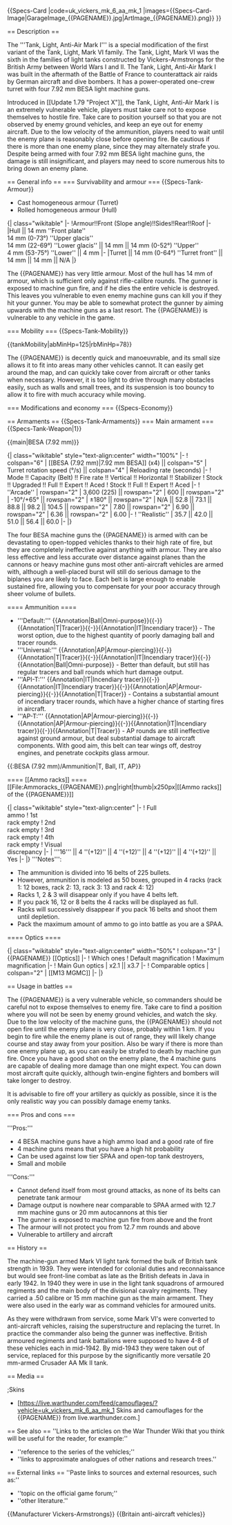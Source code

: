 {{Specs-Card
|code=uk_vickers_mk_6_aa_mk_1
|images={{Specs-Card-Image|GarageImage_{{PAGENAME}}.jpg|ArtImage_{{PAGENAME}}.png}}
}}

== Description ==
<!-- ''In the description, the first part should be about the history of the creation and combat usage of the vehicle, as well as its key features. In the second part, tell the reader about the ground vehicle in the game. Insert a screenshot of the vehicle, so that if the novice player does not remember the vehicle by name, he will immediately understand what kind of vehicle the article is talking about.'' -->
The '''Tank, Light, Anti-Air Mark I''' is a special modification of the first variant of the Tank, Light, Mark VI family. The Tank, Light, Mark VI was the sixth in the families of light tanks constructed by Vickers-Armstrongs for the British Army between World Wars I and II. The Tank, Light, Anti-Air Mark I was built in the aftermath of the Battle of France to counterattack air raids by German aircraft and dive bombers. It has a power-operated one-crew turret with four 7.92 mm BESA light machine guns.

Introduced in [[Update 1.79 "Project X"]], the Tank, Light, Anti-Air Mark I is an extremely vulnerable vehicle, players must take care not to expose themselves to hostile fire. Take care to position yourself so that you are not observed by enemy ground vehicles, and keep an eye out for enemy aircraft. Due to the low velocity of the ammunition, players need to wait until the enemy plane is reasonably close before opening fire. Be cautious if there is more than one enemy plane, since they may alternately strafe you. Despite being armed with four 7.92 mm BESA light machine guns, the damage is still insignificant, and players may need to score numerous hits to bring down an enemy plane.

== General info ==
=== Survivability and armour ===
{{Specs-Tank-Armour}}
<!-- ''Describe armour protection. Note the most well protected and key weak areas. Appreciate the layout of modules as well as the number and location of crew members. Is the level of armour protection sufficient, is the placement of modules helpful for survival in combat? If necessary use a visual template to indicate the most secure and weak zones of the armour.'' -->

* Cast homogeneous armour (Turret)
* Rolled homogeneous armour (Hull)

{| class="wikitable"
|-
!Armour!!Front (Slope angle)!!Sides!!Rear!!Roof
|-
|Hull || 14 mm ''Front plate'' <br> 14 mm (0-73°) ''Upper glacis'' <br> 14 mm (22-69°) ''Lower glacis'' || 14 mm || 14 mm (0-52°) ''Upper''<br> 4 mm (53-75°) ''Lower'' || 4 mm
|-
|Turret || 14 mm (0-64°) ''Turret front'' || 14 mm || 14 mm || N/A
|}

The {{PAGENAME}} has very little armour. Most of the hull has 14 mm of armour, which is sufficient only against rifle-calibre rounds. The gunner is exposed to machine gun fire, and if he dies the entire vehicle is destroyed. This leaves you vulnerable to even enemy machine guns can kill you if they hit your gunner. You may be able to somewhat protect the gunner by aiming upwards with the machine guns as a last resort. The {{PAGENAME}} is vulnerable to any vehicle in the game.

=== Mobility ===
{{Specs-Tank-Mobility}}
<!-- ''Write about the mobility of the ground vehicle. Estimate the specific power and manoeuvrability, as well as the maximum speed forwards and backwards.'' -->

{{tankMobility|abMinHp=125|rbMinHp=78}}

The {{PAGENAME}} is decently quick and manoeuvrable, and its small size allows it to fit into areas many other vehicles cannot. It can easily get around the map, and can quickly take cover from aircraft or other tanks when necessary. However, it is too light to drive through many obstacles easily, such as walls and small trees, and its suspension is too bouncy to allow it to fire with much accuracy while moving.

=== Modifications and economy ===
{{Specs-Economy}}

== Armaments ==
{{Specs-Tank-Armaments}}
=== Main armament ===
{{Specs-Tank-Weapon|1}}
<!-- ''Give the reader information about the characteristics of the main gun. Assess its effectiveness in a battle based on the reloading speed, ballistics and the power of shells. Do not forget about the flexibility of the fire, that is how quickly the cannon can be aimed at the target, open fire on it and aim at another enemy. Add a link to the main article on the gun: <code><nowiki>{{main|Name of the weapon}}</nowiki></code>. Describe in general terms the ammunition available for the main gun. Give advice on how to use them and how to fill the ammunition storage.'' -->
{{main|BESA (7.92 mm)}}

{| class="wikitable" style="text-align:center" width="100%"
|-
! colspan="6" | [[BESA (7.92 mm)|7.92 mm BESA]] (x4) || colspan="5" | Turret rotation speed (°/s) || colspan="4" | Reloading rate (seconds)
|-
! Mode !! Capacity (Belt) !! Fire rate !! Vertical !! Horizontal !! Stabilizer
! Stock !! Upgraded !! Full !! Expert !! Aced
! Stock !! Full !! Expert !! Aced
|-
! ''Arcade''
| rowspan="2" | 3,600 (225) || rowspan="2" | 600 || rowspan="2" | -10°/+65° || rowspan="2" | ±180° || rowspan="2" | N/A || 52.8 || 73.1 || 88.8 || 98.2 || 104.5 || rowspan="2" | 7.80 || rowspan="2" | 6.90 || rowspan="2" | 6.36 || rowspan="2" | 6.00
|-
! ''Realistic''
| 35.7 || 42.0 || 51.0 || 56.4 || 60.0
|-
|}

The four BESA machine guns the {{PAGENAME}} is armed with can be devastating to open-topped vehicles thanks to their high rate of fire, but they are completely ineffective against anything with armour. They are also less effective and less accurate over distance against planes than the cannons or heavy machine guns most other anti-aircraft vehicles are armed with, although a well-placed burst will still do serious damage to the biplanes you are likely to face. Each belt is large enough to enable sustained fire, allowing you to compensate for your poor accuracy through sheer volume of bullets.

==== Ammunition ====

* '''Default:''' {{Annotation|Ball|Omni-purpose}}{{-}}{{Annotation|T|Tracer}}{{-}}{{Annotation|IT|Incendiary tracer}} - The worst option, due to the highest quantity of poorly damaging ball and tracer rounds.
* '''Universal:''' {{Annotation|AP|Armour-piercing}}{{-}}{{Annotation|T|Tracer}}{{-}}{{Annotation|IT|Incendiary tracer}}{{-}}{{Annotation|Ball|Omni-purpose}} - Better than default, but still has regular tracers and ball rounds which hurt damage output.
* '''API-T:''' {{Annotation|IT|Incendiary tracer}}{{-}}{{Annotation|IT|Incendiary tracer}}{{-}}{{Annotation|AP|Armour-piercing}}{{-}}{{Annotation|T|Tracer}} - Contains a substantial amount of incendiary tracer rounds, which have a higher chance of starting fires in aircraft.
* '''AP-T:''' {{Annotation|AP|Armour-piercing}}{{-}}{{Annotation|AP|Armour-piercing}}{{-}}{{Annotation|IT|Incendiary tracer}}{{-}}{{Annotation|T|Tracer}} - AP rounds are still ineffective against ground armour,  but deal substantial damage to aircraft components. With good aim, this belt can tear wings off, destroy engines, and penetrate cockpits glass armour.

{{:BESA (7.92 mm)/Ammunition|T, Ball, IT, AP}}

==== [[Ammo racks]] ====
[[File:Ammoracks_{{PAGENAME}}.png|right|thumb|x250px|[[Ammo racks]] of the {{PAGENAME}}]]
<!-- '''Last updated:''' -->
{| class="wikitable" style="text-align:center"
|-
! Full<br>ammo
! 1st<br>rack empty
! 2nd<br>rack empty
! 3rd<br>rack empty
! 4th<br>rack empty
! Visual<br>discrepancy
|-
| '''16''' || 4&nbsp;''(+12)'' || 4&nbsp;''(+12)'' || 4&nbsp;''(+12)'' || 4&nbsp;''(+12)'' || Yes
|-
|}
'''Notes''':

* The ammunition is divided into 16 belts of 225 bullets.
* However, ammunition is modeled as 50 boxes, grouped in 4 racks (rack 1: 12 boxes, rack 2: 13, rack 3: 13 and rack 4: 12)
* Racks 1, 2 & 3 will disappear only if you have 4 belts left.
* If you pack 16, 12 or 8 belts the 4 racks will be displayed as full.
* Racks will successively disappear if you pack 16 belts and shoot them until depletion.
* Pack the maximum amount of ammo to go into battle as you are a SPAA.

==== Optics ====

{| class="wikitable" style="text-align:center" width="50%"
! colspan="3" | {{PAGENAME}} [[Optics]]
|-
! Which ones
! Default magnification
! Maximum magnification
|-
! Main Gun optics
| x2.1 || x3.7
|-
! Comparable optics
| colspan="2" | [[M13 MGMC]]
|-
|}

== Usage in battles ==
<!-- ''Describe the tactics of playing in the vehicle, the features of using vehicles in the team and advice on tactics. Refrain from creating a "guide" - do not impose a single point of view but instead give the reader food for thought. Describe the most dangerous enemies and give recommendations on fighting them. If necessary, note the specifics of the game in different modes (AB, RB, SB).'' -->
The {{PAGENAME}} is a very vulnerable vehicle, so commanders should be careful not to expose themselves to enemy fire. Take care to find a position where you will not be seen by enemy ground vehicles, and watch the sky. Due to the low velocity of the machine guns, the {{PAGENAME}} should not open fire until the enemy plane is very close, probably within 1 km. If you begin to fire while the enemy plane is out of range, they will likely change course and stay away from your position. Also be wary if there is more than one enemy plane up, as you can easily be strafed to death by machine gun fire. Once you have a good shot on the enemy plane, the 4 machine guns are capable of dealing more damage than one might expect. You can down most aircraft quite quickly, although twin-engine fighters and bombers will take longer to destroy.

It is advisable to fire off your artillery as quickly as possible, since it is the only realistic way you can possibly damage enemy tanks.

=== Pros and cons ===
<!-- ''Summarise and briefly evaluate the vehicle in terms of its characteristics and combat effectiveness. Mark its pros and cons in a bulleted list. Try not to use more than 6 points for each of the characteristics. Avoid using categorical definitions such as "bad", "good" and the like - use substitutions with softer forms such as "inadequate" and "effective".'' -->

'''Pros:'''

* 4 BESA machine guns have a high ammo load and a good rate of fire
* 4 machine guns means that you have a high hit probability
* Can be used against low tier SPAA and open-top tank destroyers,
* Small and mobile

'''Cons:'''

* Cannot defend itself from most ground attacks, as none of its belts can penetrate tank armour
* Damage output is nowhere near comparable to SPAA armed with 12.7 mm machine guns or 20 mm autocannons at this tier
* The gunner is exposed to machine gun fire from above and the front
* The armour will not protect you from 12.7 mm rounds and above
* Vulnerable to artillery and aircraft

== History ==
<!-- ''Describe the history of the creation and combat usage of the vehicle in more detail than in the introduction. If the historical reference turns out to be too long, take it to a separate article, taking a link to the article about the vehicle and adding a block "/History" (example: <nowiki>https://wiki.warthunder.com/(Vehicle-name)/History</nowiki>) and add a link to it here using the <code>main</code> template. Be sure to reference text and sources by using <code><nowiki><ref></ref></nowiki></code>, as well as adding them at the end of the article with <code><nowiki><references /></nowiki></code>. This section may also include the vehicle's dev blog entry (if applicable) and the in-game encyclopedia description (under <code><nowiki>=== In-game description ===</nowiki></code>, also if applicable).'' -->

The machine-gun armed Mark VI light tank formed the bulk of British tank strength in 1939. They were intended for colonial duties and reconnaissance but would see front-line combat as late as the British defeats in Java in early 1942. In 1940 they were in use in the light tank squadrons of armoured regiments and the main body of the divisional cavalry regiments. They carried a .50 calibre or 15 mm machine gun as the main armament. They were also used in the early war as command vehicles for armoured units.

As they were withdrawn from service, some Mark VI's were converted to anti-aircraft vehicles, raising the superstructure and replacing the turret. In practice the commander also being the gunner was ineffective. British armoured regiments and tank battalions were supposed to have 4-8 of these vehicles each in mid-1942. By mid-1943 they were taken out of service, replaced for this purpose by the significantly more versatile 20 mm-armed Crusader AA Mk II tank.

== Media ==
<!-- ''Excellent additions to the article would be video guides, screenshots from the game, and photos.'' -->

;Skins

* [https://live.warthunder.com/feed/camouflages/?vehicle=uk_vickers_mk_6_aa_mk_1 Skins and camouflages for the {{PAGENAME}} from live.warthunder.com.]

== See also ==
''Links to the articles on the War Thunder Wiki that you think will be useful for the reader, for example:''

* ''reference to the series of the vehicles;''
* ''links to approximate analogues of other nations and research trees.''

== External links ==
''Paste links to sources and external resources, such as:''

* ''topic on the official game forum;''
* ''other literature.''

{{Manufacturer Vickers-Armstrongs}}
{{Britain anti-aircraft vehicles}}